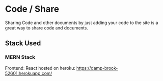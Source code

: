 # Code / Share

Sharing Code and other documents by just adding your code to the site is a great way to share code and documents.

## Stack Used
### MERN Stack

Frontend: React 
 hosted on heroku: https://damp-brook-52601.herokuapp.com/